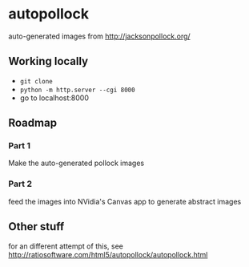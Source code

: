 # autopollock

auto-generated images from http://jacksonpollock.org/

## Working locally
* `git clone`
* `python -m http.server --cgi 8000`
* go to localhost:8000


## Roadmap

### Part 1
Make the auto-generated pollock images


### Part 2
feed the images into NVidia's Canvas app to generate  abstract images


## Other stuff

for an different attempt of this, see http://ratiosoftware.com/html5/autopollock/autopollock.html

